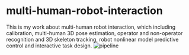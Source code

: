 # multi-human-robot-interaction

This is my work about multi-human robot interaction, which including calibration, multi-human 3D pose estimation, operator and non-operator recognition and 3D skeleton tracking, robot nonlinear model predictive control and interactive task design.
![pipeline](https://user-images.githubusercontent.com/52600391/124239472-4fef1c80-db4c-11eb-9533-4e610e570ca8.png)

